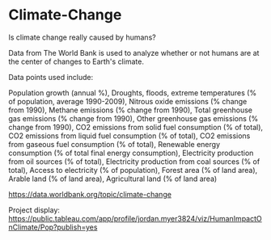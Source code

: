 # Climate-Change
Is climate change really caused by humans?

Data from The World Bank is used to analyze whether or not humans are at the center of changes to Earth's climate.  

Data points used include: 

Population growth (annual %), Droughts, floods, extreme temperatures (% of population, average 1990-2009), Nitrous oxide emissions (% change from 1990), Methane emissions (% change from 1990), Total greenhouse gas emissions (% change from 1990), Other greenhouse gas emissions (% change from 1990), CO2 emissions from solid fuel consumption (% of total), CO2 emissions from liquid fuel consumption (% of total), CO2 emissions from gaseous fuel consumption (% of total), Renewable energy consumption (% of total final energy consumption), Electricity production from oil sources (% of total), Electricity production from coal sources (% of total), Access to electricity (% of population), Forest area (% of land area), Arable land (% of land area), Agricultural land (% of land area)

https://data.worldbank.org/topic/climate-change


Project display:
https://public.tableau.com/app/profile/jordan.myer3824/viz/HumanImpactOnClimate/Pop?publish=yes
